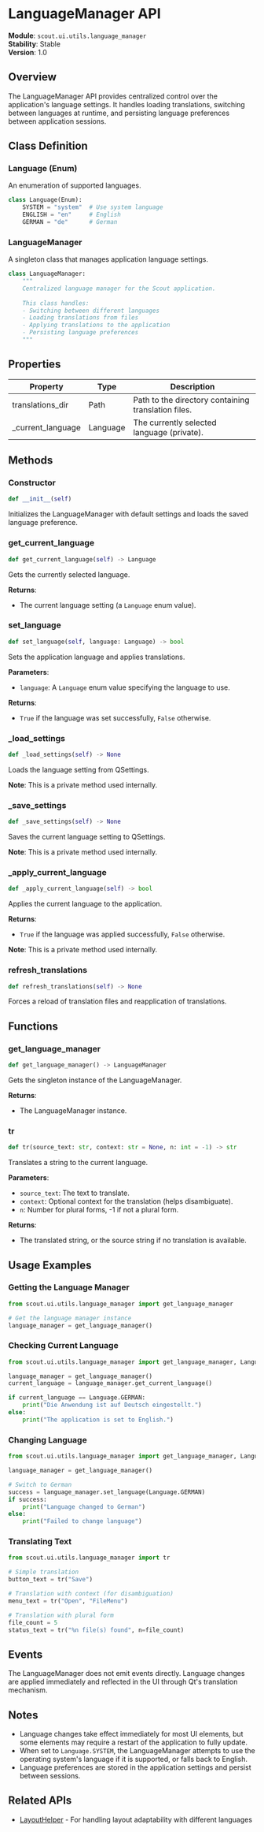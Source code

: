 # LanguageManager API

**Module**: `scout.ui.utils.language_manager`  
**Stability**: Stable  
**Version**: 1.0  

## Overview

The LanguageManager API provides centralized control over the application's language settings. It handles loading translations, switching between languages at runtime, and persisting language preferences between application sessions.

## Class Definition

### Language (Enum)

An enumeration of supported languages.

```python
class Language(Enum):
    SYSTEM = "system"  # Use system language
    ENGLISH = "en"     # English
    GERMAN = "de"      # German
```

### LanguageManager

A singleton class that manages application language settings.

```python
class LanguageManager:
    """
    Centralized language manager for the Scout application.
    
    This class handles:
    - Switching between different languages
    - Loading translations from files
    - Applying translations to the application
    - Persisting language preferences
    """
```

## Properties

| Property | Type | Description |
|----------|------|-------------|
| translations_dir | Path | Path to the directory containing translation files. |
| _current_language | Language | The currently selected language (private). |

## Methods

### Constructor

```python
def __init__(self)
```

Initializes the LanguageManager with default settings and loads the saved language preference.

### get_current_language

```python
def get_current_language(self) -> Language
```

Gets the currently selected language.

**Returns**:
- The current language setting (a `Language` enum value).

### set_language

```python
def set_language(self, language: Language) -> bool
```

Sets the application language and applies translations.

**Parameters**:
- `language`: A `Language` enum value specifying the language to use.

**Returns**:
- `True` if the language was set successfully, `False` otherwise.

### _load_settings

```python
def _load_settings(self) -> None
```

Loads the language setting from QSettings.

**Note**: This is a private method used internally.

### _save_settings

```python
def _save_settings(self) -> None
```

Saves the current language setting to QSettings.

**Note**: This is a private method used internally.

### _apply_current_language

```python
def _apply_current_language(self) -> bool
```

Applies the current language to the application.

**Returns**:
- `True` if the language was applied successfully, `False` otherwise.

**Note**: This is a private method used internally.

### refresh_translations

```python
def refresh_translations(self) -> None
```

Forces a reload of translation files and reapplication of translations.

## Functions

### get_language_manager

```python
def get_language_manager() -> LanguageManager
```

Gets the singleton instance of the LanguageManager.

**Returns**:
- The LanguageManager instance.

### tr

```python
def tr(source_text: str, context: str = None, n: int = -1) -> str
```

Translates a string to the current language.

**Parameters**:
- `source_text`: The text to translate.
- `context`: Optional context for the translation (helps disambiguate).
- `n`: Number for plural forms, -1 if not a plural form.

**Returns**:
- The translated string, or the source string if no translation is available.

## Usage Examples

### Getting the Language Manager

```python
from scout.ui.utils.language_manager import get_language_manager

# Get the language manager instance
language_manager = get_language_manager()
```

### Checking Current Language

```python
from scout.ui.utils.language_manager import get_language_manager, Language

language_manager = get_language_manager()
current_language = language_manager.get_current_language()

if current_language == Language.GERMAN:
    print("Die Anwendung ist auf Deutsch eingestellt.")
else:
    print("The application is set to English.")
```

### Changing Language

```python
from scout.ui.utils.language_manager import get_language_manager, Language

language_manager = get_language_manager()

# Switch to German
success = language_manager.set_language(Language.GERMAN)
if success:
    print("Language changed to German")
else:
    print("Failed to change language")
```

### Translating Text

```python
from scout.ui.utils.language_manager import tr

# Simple translation
button_text = tr("Save")

# Translation with context (for disambiguation)
menu_text = tr("Open", "FileMenu")

# Translation with plural form
file_count = 5
status_text = tr("%n file(s) found", n=file_count)
```

## Events

The LanguageManager does not emit events directly. Language changes are applied immediately and reflected in the UI through Qt's translation mechanism.

## Notes

- Language changes take effect immediately for most UI elements, but some elements may require a restart of the application to fully update.
- When set to `Language.SYSTEM`, the LanguageManager attempts to use the operating system's language if it is supported, or falls back to English.
- Language preferences are stored in the application settings and persist between sessions.

## Related APIs

- [LayoutHelper](layout_helper.md) - For handling layout adaptability with different languages 
